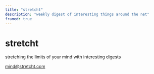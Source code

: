 ```yaml
---
title: "stretcht"
description: "weekly digest of interesting things around the net"
framed: true
---
```


# stretcht

stretching the limits of your mind with interesting digests

mind@stretcht.com
